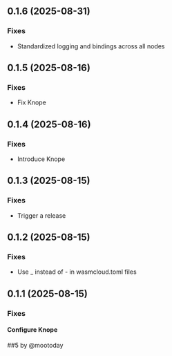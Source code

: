 ## 0.1.6 (2025-08-31)

### Fixes

- Standardized logging and bindings across all nodes

## 0.1.5 (2025-08-16)

### Fixes

- Fix Knope

## 0.1.4 (2025-08-16)

### Fixes

- Introduce Knope

## 0.1.3 (2025-08-15)

### Fixes

- Trigger a release

## 0.1.2 (2025-08-15)

### Fixes

- Use _ instead of - in wasmcloud.toml files

## 0.1.1 (2025-08-15)

### Fixes

#### Configure Knope

##5 by @mootoday
